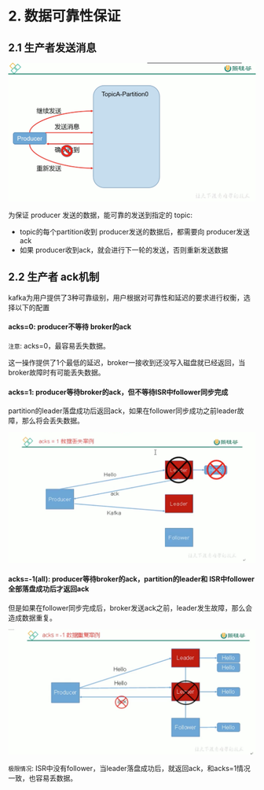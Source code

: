 # 2. 数据可靠性保证

## 2.1 生产者发送消息
![](../../assets/生产者发送消息.png)

为保证 producer 发送的数据，能可靠的发送到指定的 topic:
* topic的每个partition收到 producer发送的数据后，都需要向 producer发送 ack
* 如果 producer收到ack，就会进行下一轮的发送，否则重新发送数据


## 2.2 生产者 ack机制

kafka为用户提供了3种可靠级别，用户根据对可靠性和延迟的要求进行权衡，选择以下的配置

#### acks=0: producer不等待 broker的ack

`注意`: acks=0，最容易丢失数据。

这一操作提供了1个最低的延迟，broker一接收到还没写入磁盘就已经返回，当broker故障时有可能丢失数据。


#### acks=1: producer等待broker的ack，但不等待ISR中follower同步完成

partition的leader落盘成功后返回ack，如果在follower同步成功之前leader故障，那么将会丢失数据。

![acks=1数据丢失](../../assets/acks=1数据丢失.png)


#### acks=-1(all): producer等待broker的ack，partition的leader和 ISR中follower全部落盘成功后才返回ack

但是如果在follower同步完成后，broker发送ack之前，leader发生故障，那么会造成数据重复。

![acks=-1数据重复案例](../../assets/acks=-1数据重复案例.png)

`极限情况`: ISR中没有follower，当leader落盘成功后，就返回ack，和acks=1情况一致，也容易丢数据。
